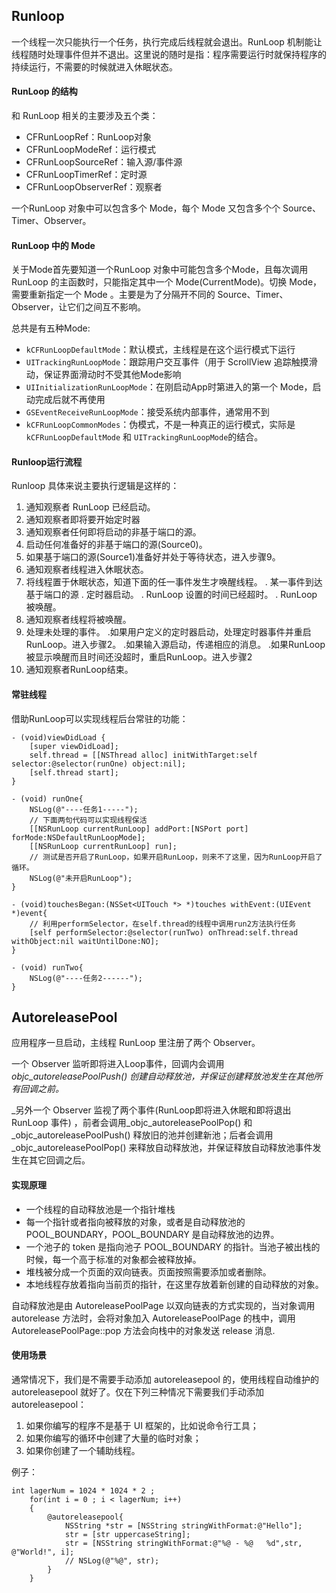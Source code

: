 ## Runloop

一个线程一次只能执行一个任务，执行完成后线程就会退出。RunLoop 机制能让线程随时处理事件但并不退出。这里说的随时是指：程序需要运行时就保持程序的持续运行，不需要的时候就进入休眠状态。

#### RunLoop 的结构

和 RunLoop 相关的主要涉及五个类：

- CFRunLoopRef：RunLoop对象
- CFRunLoopModeRef：运行模式
- CFRunLoopSourceRef：输入源/事件源
- CFRunLoopTimerRef：定时源
- CFRunLoopObserverRef：观察者

一个RunLoop 对象中可以包含多个 Mode，每个 Mode 又包含多个个 Source、Timer、Observer。

#### RunLoop 中的 Mode

关于Mode首先要知道一个RunLoop 对象中可能包含多个Mode，且每次调用 RunLoop 的主函数时，只能指定其中一个 Mode(CurrentMode)。切换 Mode，需要重新指定一个 Mode 。主要是为了分隔开不同的 Source、Timer、Observer，让它们之间互不影响。

总共是有五种Mode:

* `kCFRunLoopDefaultMode`：默认模式，主线程是在这个运行模式下运行
* `UITrackingRunLoopMode`：跟踪用户交互事件（用于 ScrollView 追踪触摸滑动，保证界面滑动时不受其他Mode影响
* `UIInitializationRunLoopMode`：在刚启动App时第进入的第一个 Mode，启动完成后就不再使用
* `GSEventReceiveRunLoopMode`：接受系统内部事件，通常用不到
* `kCFRunLoopCommonModes`：伪模式，不是一种真正的运行模式，实际是`kCFRunLoopDefaultMode` 和 `UITrackingRunLoopMode`的结合。

#### Runloop运行流程

Runloop 具体来说主要执行逻辑是这样的：

1. 通知观察者 RunLoop 已经启动。
2. 通知观察者即将要开始定时器
3. 通知观察者任何即将启动的非基于端口的源。
4. 启动任何准备好的非基于端口的源(Source0)。
5. 如果基于端口的源(Source1)准备好并处于等待状态，进入步骤9。
6. 通知观察者线程进入休眠状态。
7. 将线程置于休眠状态，知道下面的任一事件发生才唤醒线程。
   . 某一事件到达基于端口的源
   . 定时器启动。
   . RunLoop 设置的时间已经超时。
   . RunLoop 被唤醒。
8. 通知观察者线程将被唤醒。
9. 处理未处理的事件。
   .如果用户定义的定时器启动，处理定时器事件并重启RunLoop。进入步骤2。
   .如果输入源启动，传递相应的消息。
   .如果RunLoop被显示唤醒而且时间还没超时，重启RunLoop。进入步骤2
10. 通知观察者RunLoop结束。

#### 常驻线程

借助RunLoop可以实现线程后台常驻的功能：

```
- (void)viewDidLoad {
    [super viewDidLoad];
    self.thread = [[NSThread alloc] initWithTarget:self selector:@selector(runOne) object:nil];
    [self.thread start];
}
```

```
- (void) runOne{
    NSLog(@"----任务1-----");
    // 下面两句代码可以实现线程保活
    [[NSRunLoop currentRunLoop] addPort:[NSPort port] forMode:NSDefaultRunLoopMode];
    [[NSRunLoop currentRunLoop] run];
    // 测试是否开启了RunLoop，如果开启RunLoop，则来不了这里，因为RunLoop开启了循环。
    NSLog(@"未开启RunLoop");
}
```

```
- (void)touchesBegan:(NSSet<UITouch *> *)touches withEvent:(UIEvent *)event{
    // 利用performSelector，在self.thread的线程中调用run2方法执行任务
    [self performSelector:@selector(runTwo) onThread:self.thread withObject:nil waitUntilDone:NO];
}

- (void) runTwo{
    NSLog(@"----任务2------");
}
```

## AutoreleasePool

应用程序一旦启动，主线程 RunLoop 里注册了两个 Observer。

一个 Observer 监听即将进入Loop事件，回调内会调用 _objc_autoreleasePoolPush() 创建自动释放池，并保证创建释放池发生在其他所有回调之前。_

_另外一个 Observer 监视了两个事件(RunLoop即将进入休眠和即将退出 RunLoop 事件) ，前者会调用_objc_autoreleasePoolPop() 和 _objc_autoreleasePoolPush() 释放旧的池并创建新池；后者会调用 _objc_autoreleasePoolPop() 来释放自动释放池，并保证释放自动释放池事件发生在其它回调之后。

#### 实现原理

- 一个线程的自动释放池是一个指针堆栈
- 每一个指针或者指向被释放的对象，或者是自动释放池的POOL_BOUNDARY，POOL_BOUNDARY 是自动释放池的边界。
- 一个池子的 token 是指向池子 POOL_BOUNDARY 的指针。当池子被出栈的时候，每一个高于标准的对象都会被释放掉。
- 堆栈被分成一个页面的双向链表。页面按照需要添加或者删除。
- 本地线程存放着指向当前页的指针，在这里存放着新创建的自动释放的对象。

自动释放池是由 AutoreleasePoolPage 以双向链表的方式实现的，当对象调用 autorelease 方法时，会将对象加入 AutoreleasePoolPage 的栈中，调用 AutoreleasePoolPage::pop 方法会向栈中的对象发送 release 消息.

#### 使用场景

通常情况下，我们是不需要手动添加 autoreleasepool 的，使用线程自动维护的 autoreleasepool 就好了。仅在下列三种情况下需要我们手动添加 autoreleasepool：

1. 如果你编写的程序不是基于 UI 框架的，比如说命令行工具；
2. 如果你编写的循环中创建了大量的临时对象；
3. 如果你创建了一个辅助线程。

例子：

```
int lagerNum = 1024 * 1024 * 2 ;
    for(int i = 0 ; i < lagerNum; i++)
    {
        @autoreleasepool{
            NSString *str = [NSString stringWithFormat:@"Hello"];
            str = [str uppercaseString];
            str = [NSString stringWithFormat:@"%@ - %@   %d",str, @"World!", i];
            // NSLog(@"%@", str);
        }
    }
```

